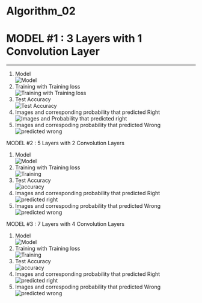 # Algorithm_02
# MODEL #1 : 3 Layers with 1 Convolution Layer
-----------------------------------------------
1. Model   
![Model](https://user-images.githubusercontent.com/85793926/121783043-a3beb380-cbe7-11eb-8ef5-86d631e9547a.PNG)   
2. Training with Training loss   
![Training with Training loss](https://user-images.githubusercontent.com/85793926/121783048-a8836780-cbe7-11eb-970c-c6a9384dab59.PNG)   
3. Test Accuracy   
![Test Accuracy](https://user-images.githubusercontent.com/85793926/121783051-ac16ee80-cbe7-11eb-9bf5-714ff2f6a264.PNG)   
4. Images and corresponding probability that predicted Right   
![Images and Probability that predicted right](https://user-images.githubusercontent.com/85793926/121783057-afaa7580-cbe7-11eb-9af6-8757d19fa011.PNG)   
5. Images and correspoding probability that predicted Wrong   
![predicted wrong](https://user-images.githubusercontent.com/85793926/121783074-b46f2980-cbe7-11eb-8769-d74031a9d610.PNG)   

MODEL #2 : 5 Layers with 2 Convolution Layers   
1. Model   
![Model](https://user-images.githubusercontent.com/85793926/121783116-e08aaa80-cbe7-11eb-94a4-4505a384d8fa.PNG)   
2. Training with Training loss   
![Training](https://user-images.githubusercontent.com/85793926/121783122-e5e7f500-cbe7-11eb-9655-119a1af83ccb.PNG)   
3. Test Accuracy   
![accuracy](https://user-images.githubusercontent.com/85793926/121783124-ea141280-cbe7-11eb-95c0-a61424802fce.PNG)   
4. Images and corresponding probability that predicted Right   
![predicted right](https://user-images.githubusercontent.com/85793926/121783128-ee403000-cbe7-11eb-8d38-4b29b826538d.PNG)   
5. Images and correspoding probability that predicted Wrong   
![predicted wrong](https://user-images.githubusercontent.com/85793926/121783131-f13b2080-cbe7-11eb-92a5-89f651a7a3b7.PNG)   

MODEL #3 : 7 Layers with 4 Convolution Layers   
1. Model   
![Model](https://user-images.githubusercontent.com/85793926/121783143-09ab3b00-cbe8-11eb-9699-07cab2c9ab21.PNG)   
2. Training with Training loss   
![Training](https://user-images.githubusercontent.com/85793926/121783146-0d3ec200-cbe8-11eb-884a-5d852dc0c325.PNG)   
3. Test Accuracy   
![accuracy](https://user-images.githubusercontent.com/85793926/121783151-162f9380-cbe8-11eb-8a9a-59474d2ac5bc.PNG)   
4. Images and corresponding probability that predicted Right   
![predicted right](https://user-images.githubusercontent.com/85793926/121783153-192a8400-cbe8-11eb-86de-78f63d487ae5.PNG)   
5. Images and correspoding probability that predicted Wrong   
![predicted wrong](https://user-images.githubusercontent.com/85793926/121783159-1b8cde00-cbe8-11eb-95cf-a441b2729b2e.PNG)   
